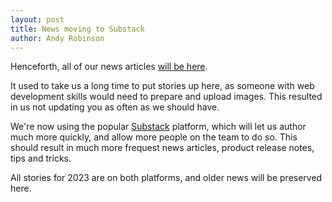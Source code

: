 ```yaml
---
layout: post
title: News moving to Substack
author: Andy Robinson
---
```


Henceforth, all of our news articles <a href="https://opentrack.substack.com">will be here</a>.

It used to take us a long time to put stories up here, as someone with web development skills would need to prepare and upload images.  This resulted in us not updating you as often as we should have.

We're now using the popular <a href="https://substack.com">Substack</a> platform, which will let us author much more quickly, and allow more people on the team to do so.  This should result in much more frequest news articles, product release notes, tips and tricks.

All stories for 2023 are on both platforms, and older news will be preserved here.


